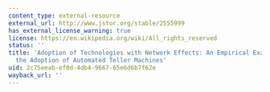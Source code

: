 ```yaml
---
content_type: external-resource
external_url: http://www.jstor.org/stable/2555999
has_external_license_warning: true
license: https://en.wikipedia.org/wiki/All_rights_reserved
status: ''
title: 'Adoption of Technologies with Network Effects: An Empirical Examination of
  the Adoption of Automated Teller Machines'
uid: 2c75eeab-ef0d-4db4-9667-65e6d6b7f62e
wayback_url: ''
---
```

